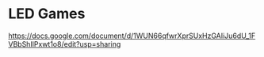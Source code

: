 # LED Games
https://docs.google.com/document/d/1WUN66qfwrXprSUxHzGAIiJu6dU_1FVBbShIlPxwt1o8/edit?usp=sharing
